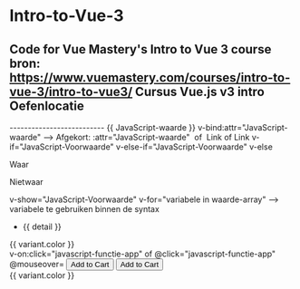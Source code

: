 # Intro-to-Vue-3
Code for Vue Mastery's Intro to Vue 3 course
bron: https://www.vuemastery.com/courses/intro-to-vue-3/intro-to-vue3/
Cursus Vue.js v3 intro
Oefenlocatie
--------------------------
<!-- Import Vue.js -->
<script src="https://unpkg.com/vue@3"></script>
<!-- Locatie App -->
<div id="app">
    <!-- Verder opmaak, posities -->
</div>
<!-- Import App -->
<script>
    const app = Vue.createApp({
        // Variabelen, Variabele array's
        data() {
            return {
                cart:0,
                product: 'Socks',
                details: ['50% cotton', '30% wool', '20% polyester'],
                variants: [
                    { id: 2234, color: 'green', image: './assets/images/socks_green.jpg' },
                    { id: 2235, color: 'blue', image: './assets/images/socks_blue.jpg' },
                    ],
            }
        },
        // Functies
        methods: {
            addToCart() {
                this.cart += 1
            },
        }
    })
</script>
<!-- Mount App -->
<script>
    // positie waar app werkt.
    const mountedApp = app.mount('#app')
</script>
--------------------------
<!-- Verder opmaak, posities -->
    <!-- Waarde ophalen en weergeven -->
    {{ JavaScript-waarde }}
    <!--    
        bijv.: variabele -> waarde wordt weergegeven op positie
        Maar je kan ook bewerkingen doen waar dan de uitkomst van wordt weergegeven 
    -->
    <!-- Attribute Binding -->
    v-bind:attr="JavaScript-waarde"  --> Afgekort: :attr="JavaScript-waarde"
    <!-- voorbeeld: -->
        <!-- src attribute, verbinden met  variabele "image" data -->
        <img v-bind:src="image"></img> of <img :src="image"></img> 
        <!-- href attribute, verbinden met  variabele "url" data -->
        <a v-bind:href="url">Link</a> of <a :href="url">Link</a> 
    <!-- Conditional Rendering -->
    <!-- Wel/Niet Renderen -->
        v-if="JavaScript-Voorwaarde"
        v-else-if="JavaScript-Voorwaarde"
        v-else
        <!-- voorbeeld: [Alleen wat waar is wordt uitgevoerd]-->
            <!-- object weergeven(toepssen), afhankelijk voorwaarde met  variabele "voorwaarde" data -->
            <p v-if="variabele > 10">Waar</p>
            <p v-else>Nietwaar</p>
    <!-- Weergeven/Verbergen -->
    v-show="JavaScript-Voorwaarde"
    <!-- voorbeeld: [Waat waar is wordt uitgevoerd, niet waar krijgt de style "style=display: none;"] mee zodat het niet weergegeven wordt, maar wel in de uitvoer staat-->
    <!-- Lijst maken (loop) --> 
    v-for="variabele in waarde-array" --> variabele te gebruiken binnen de syntax
    <!-- voorbeeld: -->
        <!-- syntax wordt ..x toegepast voor elke loop in v-for -->
        <ul>
            <li v-for="detail in details">{{ detail }}</li>
        </ul>
        <!-- gelijk principe, maar bind gelijk de v-bind:key aan de variant.id ; voor later makelijk hergebuik-->
        <div v-for="variant in variants" :key="variant.id">{{ variant.color }}</div>
    <!-- Event Handling -->
    v-on:click="javascript-functie-app"  of @click="javascript-functie-app" 
    @mouseover=
    <!-- -> javascript-functie-app toevoegen "methods" aan de app data welke uitgevoerd moet worden. -->
    <!-- voorbeeld: -->
        <button class="button" v-on:click="addToCart">Add to Cart</button>
        <button class="button" @click="addToCart">Add to Cart</button>
        <div v-for="variant in variants" :key="variant.id" @mouseover="updateImage(variant.image)">{{ variant.color }}</div>



